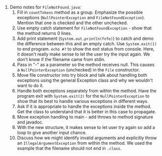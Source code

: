 1. Demo notes for `FileNotFound.java`:
   1. Fill in `countTokens` method as a group. Emphasize the possible exceptions (`NullPointerException` and `FileNotFoundException`).
      Mention that one is checked and the other unchecked.
   1. Use empty catch statement for `FileNotFoundException` - show that the method returns 0 lines.
   1. Add print statement (`System.out.println(fnfe)`) to catch and demo the difference between this
      and an empty catch. Use `System.exit(1)` to end program. `echo #?` to show the exit status from console.
      Here, it doesn't really make sense to let the user try the input again. We don't know if the
      filename came from stdin.
   1. Pass in "-" as a parameter so the method receives null. This causes a `NullPointerException`
      (unchecked) in the `File` constructor. 
   1. Move file constructor into try block and talk about handling both exceptions using the general
      Exception class and why we wouldn't want to do it.
   1. Handle both exceptions separately from within the method. Have the program exit with `System.exit(2)` for
      the `NullPointerException` to show that its best to handle various exceptions in different ways.
   1. Ask if it is appropriate to handle the exceptions inside the method. Get the class to understand
      that it is better in this case to propagate.
   1. Move exception handling to main - add throws to method signature and javadoc.
   1. With the new structure, it makes sense to let user try again so add a loop to give another
      input chance.
   1. Discuss how we might identify invalid arguments and explicitly throw an
      `IllegalArgumentException` from within the method. We used the example that the filename
      should not end in `.class`.
